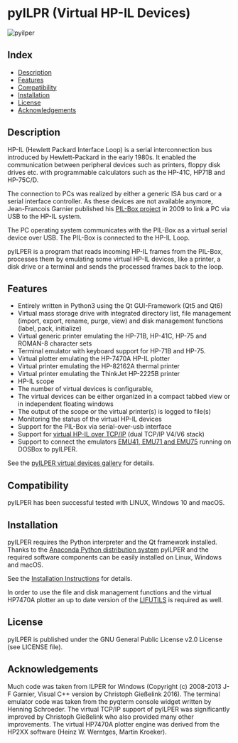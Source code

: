 pyILPR (Virtual HP-IL Devices)
==============================

![pyilper](https://github.com/bug400/pyilper/raw/master/img/pyilper_drive.png)

Index
-----

* [Description](#description)
* [Features](#features)
* [Compatibility](#compatibility)
* [Installation](#installation)
* [License](#license)
* [Acknowledgements](#acknowledgements)

Description
-----------
HP-IL (Hewlett Packard Interface Loop) is a serial interconnection bus 
introduced by Hewlett-Packard in the early 1980s. It enabled the communication 
between peripheral devices such as printers, floppy disk drives etc. 
with programmable calculators such as the HP-41C, HP71B and HP-75C/D.

The connection to PCs was realized by either a generic ISA bus card or a 
serial interface controller. As these devices are not available anymore, 
Jean-Francois Garnier published his 
[PIL-Box project](http://www.jeffcalc.hp41.eu/hpil/)
in 2009 to link a PC via USB to the HP-IL system.

The PC operating system communicates with the PIL-Box as a virtual serial 
device over USB. The PIL-Box is connected to the HP-IL Loop.

pyILPER is a program that reads incoming HP-IL frames from the PIL-Box, 
processes them by emulating some virtual HP-IL devices, like a printer, 
a disk drive or a terminal and sends the processed frames back to the loop.


Features
--------

* Entirely written in Python3 using the Qt GUI-Framework (Qt5 and Qt6)
* Virtual mass storage drive with integrated directory list, file management  (import, export, rename, purge, view) and disk management functions (label, pack, initialize)
* Virtual generic printer emulating the HP-71B, HP-41C, HP-75 and ROMAN-8 character sets
* Terminal emulator with keyboard support for HP-71B and HP-75.
* Virtual plotter emulating the HP-7470A HP-IL plotter
* Virtual printer emulating the HP-82162A thermal printer
* Virtual printer emulating the ThinkJet HP-2225B printer
* HP-IL scope
* The number of virtual devices is configurable,
* The virtual devices can be either organized in a compact tabbed view or in independent floating windows
* The output of the scope or the virtual printer(s) is logged to file(s)
* Monitoring the status of the virtual HP-IL devices
* Support for the PIL-Box via serial-over-usb interface
* Support for [virtual HP-IL over TCP/IP](http://hp.giesselink.com/hpil.htm) (dual TCP/IP V4/V6 stack)
* Support to connect the emulators [EMU41, EMU71 and EMU75](http://www.jeffcalc.hp41.eu/index.html) running on DOSBox to pyILPER.

See the [pyILPER virtual devices gallery](https://github.com/bug400/pyilper/blob/master/GALLERY.md) for details.


Compatibility
-------------

pyILPER has been successful tested with LINUX, Windows 10 and macOS.


Installation
------------

pyILPER requires the Python interpreter and the Qt framework installed. 
Thanks to the [Anaconda Python distribution system](https://www.continuum.io/) 
pyILPER and the required software components can be easily installed on 
Linux, Windows and macOS.

See the [Installation Instructions](https://github.com/bug400/pyilper/blob/master/INSTALL.md) for details.

In order to use the file and disk management functions and the virtual HP7470A plotter 
an up to date version of the [LIFUTILS](https://github.com/bug400/lifutils/releases) 
is required as well.


License
-------

pyILPER is published under the GNU General Public License v2.0 License 
(see LICENSE file).


Acknowledgements
----------------

Much code was taken from ILPER for Windows (Copyright (c) 2008-2013 
J-F Garnier, Visual C++ version by Christoph Gießelink 2016). 
The terminal emulator code was taken from the pyqterm console widget written
by Henning Schroeder. The virtual TCP/IP support of pyILPER was significantly
improved by Christoph Gießelink who also provided many other improvements. The virtual
HP7470A plotter engine was derived from the HP2XX software (Heinz W. Werntges, Martin 
Kroeker).
